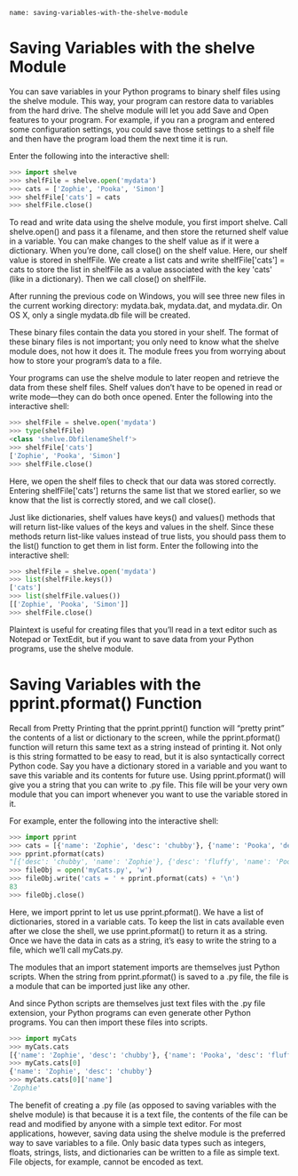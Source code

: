 ```ngMeta
name: saving-variables-with-the-shelve-module
```
# Saving Variables with the shelve Module
You can save variables in your Python programs to binary shelf files using the shelve module. This way, your program can restore data to variables from the hard drive. The shelve module will let you add Save and Open features to your program. For example, if you ran a program and entered some configuration settings, you could save those settings to a shelf file and then have the program load them the next time it is run.

Enter the following into the interactive shell:

```python
>>> import shelve
>>> shelfFile = shelve.open('mydata')
>>> cats = ['Zophie', 'Pooka', 'Simon']
>>> shelfFile['cats'] = cats
>>> shelfFile.close()
```
To read and write data using the shelve module, you first import shelve. Call shelve.open() and pass it a filename, and then store the returned shelf value in a variable. You can make changes to the shelf value as if it were a dictionary. When you’re done, call close() on the shelf value. Here, our shelf value is stored in shelfFile. We create a list cats and write shelfFile['cats'] = cats to store the list in shelfFile as a value associated with the key 'cats' (like in a dictionary). Then we call close() on shelfFile.

After running the previous code on Windows, you will see three new files in the current working directory: mydata.bak, mydata.dat, and mydata.dir. On OS X, only a single mydata.db file will be created.

These binary files contain the data you stored in your shelf. The format of these binary files is not important; you only need to know what the shelve module does, not how it does it. The module frees you from worrying about how to store your program’s data to a file.

Your programs can use the shelve module to later reopen and retrieve the data from these shelf files. Shelf values don’t have to be opened in read or write mode—they can do both once opened. Enter the following into the interactive shell:

```python
>>> shelfFile = shelve.open('mydata')
>>> type(shelfFile)
<class 'shelve.DbfilenameShelf'>
>>> shelfFile['cats']
['Zophie', 'Pooka', 'Simon']
>>> shelfFile.close()
```
Here, we open the shelf files to check that our data was stored correctly. Entering shelfFile['cats'] returns the same list that we stored earlier, so we know that the list is correctly stored, and we call close().

Just like dictionaries, shelf values have keys() and values() methods that will return list-like values of the keys and values in the shelf. Since these methods return list-like values instead of true lists, you should pass them to the list() function to get them in list form. Enter the following into the interactive shell:

```python
>>> shelfFile = shelve.open('mydata')
>>> list(shelfFile.keys())
['cats']
>>> list(shelfFile.values())
[['Zophie', 'Pooka', 'Simon']]
>>> shelfFile.close()
```
Plaintext is useful for creating files that you’ll read in a text editor such as Notepad or TextEdit, but if you want to save data from your Python programs, use the shelve module.

# Saving Variables with the pprint.pformat() Function
Recall from Pretty Printing that the pprint.pprint() function will “pretty print” the contents of a list or dictionary to the screen, while the pprint.pformat() function will return this same text as a string instead of printing it. Not only is this string formatted to be easy to read, but it is also syntactically correct Python code. Say you have a dictionary stored in a variable and you want to save this variable and its contents for future use. Using pprint.pformat() will give you a string that you can write to .py file. This file will be your very own module that you can import whenever you want to use the variable stored in it.

For example, enter the following into the interactive shell:

```python
>>> import pprint
>>> cats = [{'name': 'Zophie', 'desc': 'chubby'}, {'name': 'Pooka', 'desc': 'fluffy'}]
>>> pprint.pformat(cats)
"[{'desc': 'chubby', 'name': 'Zophie'}, {'desc': 'fluffy', 'name': 'Pooka'}]"
>>> fileObj = open('myCats.py', 'w')
>>> fileObj.write('cats = ' + pprint.pformat(cats) + '\n')
83
>>> fileObj.close()
```
Here, we import pprint to let us use pprint.pformat(). We have a list of dictionaries, stored in a variable cats. To keep the list in cats available even after we close the shell, we use pprint.pformat() to return it as a string. Once we have the data in cats as a string, it’s easy to write the string to a file, which we’ll call myCats.py.

The modules that an import statement imports are themselves just Python scripts. When the string from pprint.pformat() is saved to a .py file, the file is a module that can be imported just like any other.

And since Python scripts are themselves just text files with the .py file extension, your Python programs can even generate other Python programs. You can then import these files into scripts.

```python
>>> import myCats
>>> myCats.cats
[{'name': 'Zophie', 'desc': 'chubby'}, {'name': 'Pooka', 'desc': 'fluffy'}]
>>> myCats.cats[0]
{'name': 'Zophie', 'desc': 'chubby'}
>>> myCats.cats[0]['name']
'Zophie'
```
The benefit of creating a .py file (as opposed to saving variables with the shelve module) is that because it is a text file, the contents of the file can be read and modified by anyone with a simple text editor. For most applications, however, saving data using the shelve module is the preferred way to save variables to a file. Only basic data types such as integers, floats, strings, lists, and dictionaries can be written to a file as simple text. File objects, for example, cannot be encoded as text.

